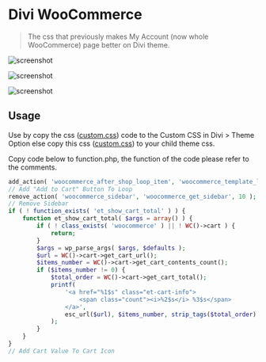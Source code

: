 # Divi WooCommerce
> The css that previously makes My Account (now whole WooCommerce) page better on Divi theme.

![screenshot](https://github.com/izzuddinfz/divi-woomyacc/raw/master/Annotation%202019-04-04%20122410.png)

![screenshot](https://github.com/izzuddinfz/divi-woomyacc/raw/master/Annotation%202019-04-18%20222758.png)

![screenshot](https://github.com/izzuddinfz/divi-woomyacc/raw/master/Annotation%202019-04-18%20222913.png)

## Usage

Use by copy the css ([custom.css](https://github.com/izzuddinfz/divi-woomyacc/blob/master/custom.css)) code to the Custom CSS in Divi > Theme Option else copy this css ([custom.css](https://github.com/izzuddinfz/divi-woomyacc/blob/master/custom.css)) to your child theme css.

Copy code below to function.php, the function of the code please refer to the comments.

```php
add_action( 'woocommerce_after_shop_loop_item', 'woocommerce_template_loop_add_to_cart', 40 );
// Add "Add to Cart" Button To Loop
remove_action( 'woocommerce_sidebar', 'woocommerce_get_sidebar', 10 );
// Remove Sidebar
if ( ! function_exists( 'et_show_cart_total' ) ) {
	function et_show_cart_total( $args = array() ) {
		if ( ! class_exists( 'woocommerce' ) || ! WC()->cart ) {
			return;
		}
		$args = wp_parse_args( $args, $defaults );
		$url = WC()->cart->get_cart_url();
		$items_number = WC()->cart->get_cart_contents_count();
		if ($items_number != 0) {
			$total_order = WC()->cart->get_cart_total();
			printf(
				'<a href="%1$s" class="et-cart-info">
					<span class="count"><i>%2$s</i> %3$s</span>
				</a>',
				esc_url($url), $items_number, strip_tags($total_order)
			);
		}
	}
}
// Add Cart Value To Cart Icon
```
